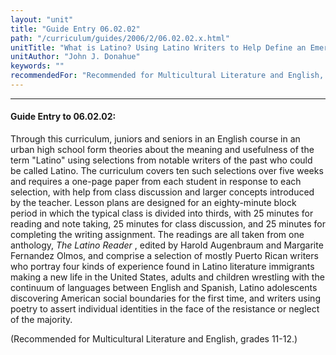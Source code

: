 ```yaml
---
layout: "unit"
title: "Guide Entry 06.02.02"
path: "/curriculum/guides/2006/2/06.02.02.x.html"
unitTitle: "What is Latino? Using Latino Writers to Help Define an Emerging American Identity"
unitAuthor: "John J. Donahue"
keywords: ""
recommendedFor: "Recommended for Multicultural Literature and English, grades 11-12."
---
```

<body>
<hr/>
<h4>
Guide Entry to 06.02.02:
</h4>
<p>
Through this curriculum, juniors and seniors in an English course in an urban high school form theories about the meaning and usefulness of the term "Latino" using selections from notable writers of the past who could be called Latino. The curriculum covers ten such selections over five weeks and requires a one-page paper from each student in response to each selection, with help from class discussion and larger concepts introduced by the teacher. Lesson plans are designed for an eighty-minute block period in which the typical class is divided into thirds, with 25 minutes for reading and note taking, 25 minutes for class discussion, and 25 minutes for completing the writing assignment. The readings are all taken from one anthology,
<i>
The Latino Reader
</i>
, edited by Harold Augenbraum and Margarite Fernandez Olmos, and comprise a selection of mostly Puerto Rican writers who portray four kinds of experience found in Latino literature  immigrants making a new life in the United States, adults and children wrestling with the continuum of languages between English and Spanish, Latino adolescents discovering American social boundaries for the first time, and writers using poetry to assert individual identities in the face of the resistance or neglect of the majority.
</p>
<p>
(Recommended for Multicultural Literature and English, grades 11-12.)
</p>
</body>
